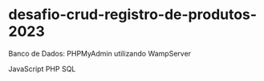 # desafio-crud-registro-de-produtos-2023

Banco de Dados: PHPMyAdmin utilizando WampServer

JavaScript
PHP
SQL

